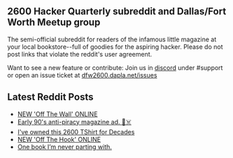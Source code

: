 ## 2600 Hacker Quarterly subreddit and Dallas/Fort Worth Meetup group
The semi-official subreddit for readers of the infamous little magazine at your local bookstore--full of goodies for the aspiring hacker. Please do not post links that violate the reddit's user agreement.

Want to see a new feature or contribute: 
Join us in [discord](https://dfw2600.dapla.net/chat) under #support or open an issue ticket at [dfw2600.dapla.net/issues](https://dfw2600.dapla.net/issues)

## Latest Reddit Posts
<!-- BLOG-POST-LIST:START -->
- [NEW 'Off The Wall' ONLINE](https://2600.com/wall/12-04-2022)
- [Early 90's anti-piracy magazine ad. 💾☠️](https://www.reddit.com/r/2600/comments/u1aijd/early_90s_antipiracy_magazine_ad/)
- [I've owned this 2600 TShirt for Decades](https://www.reddit.com/r/2600/comments/u0qtrk/ive_owned_this_2600_tshirt_for_decades/)
- [NEW 'Off The Hook' ONLINE](https://2600.com/hook/06-04-2022)
- [One book I’m never parting with.](https://www.reddit.com/r/2600/comments/tw7uic/one_book_im_never_parting_with/)
<!-- BLOG-POST-LIST:END -->
